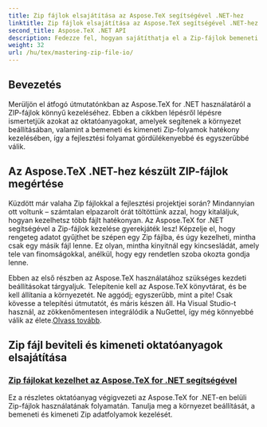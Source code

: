 ```yaml
---
title: Zip fájlok elsajátítása az Aspose.TeX segítségével .NET-hez
linktitle: Zip fájlok elsajátítása az Aspose.TeX segítségével .NET-hez
second_title: Aspose.TeX .NET API
description: Fedezze fel, hogyan sajátíthatja el a Zip-fájlok bemeneti és kimeneti kezelését az Aspose.TeX for .NET segítségével. Kövesse a lépésenkénti oktatóanyagokat a munkafolyamat hatékony egyszerűsítéséhez.
weight: 32
url: /hu/tex/mastering-zip-file-io/
---
```

## Bevezetés

Merüljön el átfogó útmutatónkban az Aspose.TeX for .NET használatáról a ZIP-fájlok könnyű kezeléséhez. Ebben a cikkben lépésről lépésre ismertetjük azokat az oktatóanyagokat, amelyek segítenek a környezet beállításában, valamint a bemeneti és kimeneti Zip-folyamok hatékony kezelésében, így a fejlesztési folyamat gördülékenyebbé és egyszerűbbé válik.

## Az Aspose.TeX .NET-hez készült ZIP-fájlok megértése

Küzdött már valaha Zip fájlokkal a fejlesztési projektjei során? Mindannyian ott voltunk – számtalan elpazarolt órát töltöttünk azzal, hogy kitaláljuk, hogyan kezelhetsz több fájlt hatékonyan. Az Aspose.TeX for .NET segítségével a Zip-fájlok kezelése gyerekjáték lesz! Képzelje el, hogy rengeteg adatot gyűjthet be szépen egy Zip fájlba, és úgy kezelheti, mintha csak egy másik fájl lenne. Ez olyan, mintha kinyitnál egy kincsesládát, amely tele van finomságokkal, anélkül, hogy egy rendetlen szoba okozta gondja lenne.

 Ebben az első részben az Aspose.TeX használatához szükséges kezdeti beállításokat tárgyaljuk. Telepítenie kell az Aspose.TeX könyvtárat, és be kell állítania a környezetét. Ne aggódj; egyszerűbb, mint a pite! Csak kövesse a telepítési útmutatót, és máris készen áll. Ha Visual Studio-t használ, az zökkenőmentesen integrálódik a NuGettel, így még könnyebbé válik az élete.[Olvass tovább](./handle-zip-files/).

## Zip fájl beviteli és kimeneti oktatóanyagok elsajátítása
### [Zip fájlokat kezelhet az Aspose.TeX for .NET segítségével](./handle-zip-files/)
Ez a részletes oktatóanyag végigvezeti az Aspose.TeX for .NET-en belüli Zip-fájlok használatának folyamatán. Tanulja meg a környezet beállítását, a bemeneti és kimeneti Zip adatfolyamok kezelését.